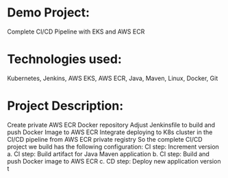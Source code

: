 # Demo Project:
Complete CI/CD Pipeline with EKS and AWS ECR

# Technologies used:
Kubernetes, Jenkins, AWS EKS, AWS ECR, Java, Maven, Linux, Docker, Git

# Project Description:
Create private AWS ECR Docker repository
Adjust Jenkinsfile to build and push Docker Image to AWS ECR
Integrate deploying to K8s cluster in the CI/CD pipeline from AWS ECR private registry
So the complete CI/CD project we build has the following configuration:
CI step: Increment version
a.
CI step: Build artifact for Java Maven application
b.
CI step: Build and push Docker image to AWS ECR
c.
CD step: Deploy new application version t
